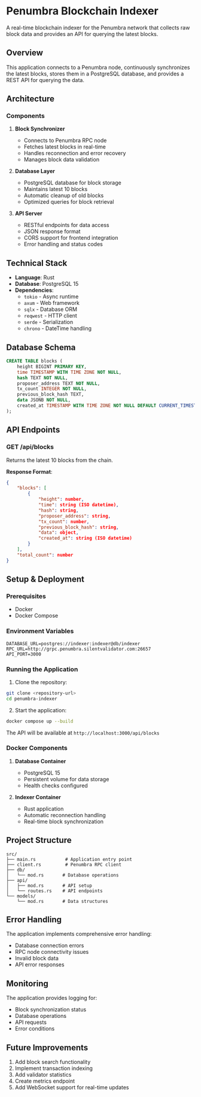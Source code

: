 # Penumbra Blockchain Indexer

A real-time blockchain indexer for the Penumbra network that collects raw block data and provides an API for querying the latest blocks.

## Overview

This application connects to a Penumbra node, continuously synchronizes the latest blocks, stores them in a PostgreSQL database, and provides a REST API for querying the data.

## Architecture

### Components

1. **Block Synchronizer**
    - Connects to Penumbra RPC node
    - Fetches latest blocks in real-time
    - Handles reconnection and error recovery
    - Manages block data validation

2. **Database Layer**
    - PostgreSQL database for block storage
    - Maintains latest 10 blocks
    - Automatic cleanup of old blocks
    - Optimized queries for block retrieval

3. **API Server**
    - RESTful endpoints for data access
    - JSON response format
    - CORS support for frontend integration
    - Error handling and status codes

## Technical Stack

- **Language**: Rust
- **Database**: PostgreSQL 15
- **Dependencies**:
    - `tokio` - Async runtime
    - `axum` - Web framework
    - `sqlx` - Database ORM
    - `reqwest` - HTTP client
    - `serde` - Serialization
    - `chrono` - DateTime handling

## Database Schema

```sql
CREATE TABLE blocks (
    height BIGINT PRIMARY KEY,
    time TIMESTAMP WITH TIME ZONE NOT NULL,
    hash TEXT NOT NULL,
    proposer_address TEXT NOT NULL,
    tx_count INTEGER NOT NULL,
    previous_block_hash TEXT,
    data JSONB NOT NULL,
    created_at TIMESTAMP WITH TIME ZONE NOT NULL DEFAULT CURRENT_TIMESTAMP
);
```

## API Endpoints

### GET /api/blocks
Returns the latest 10 blocks from the chain.

**Response Format**:
```json
{
    "blocks": [
        {
            "height": number,
            "time": string (ISO datetime),
            "hash": string,
            "proposer_address": string,
            "tx_count": number,
            "previous_block_hash": string,
            "data": object,
            "created_at": string (ISO datetime)
        }
    ],
    "total_count": number
}
```

## Setup & Deployment

### Prerequisites
- Docker
- Docker Compose

### Environment Variables
```env
DATABASE_URL=postgres://indexer:indexer@db/indexer
RPC_URL=http://grpc.penumbra.silentvalidator.com:26657
API_PORT=3000
```

### Running the Application

1. Clone the repository:
```bash
git clone <repository-url>
cd penumbra-indexer
```

2. Start the application:
```bash
docker compose up --build
```

The API will be available at `http://localhost:3000/api/blocks`

### Docker Components

1. **Database Container**
    - PostgreSQL 15
    - Persistent volume for data storage
    - Health checks configured

2. **Indexer Container**
    - Rust application
    - Automatic reconnection handling
    - Real-time block synchronization

## Project Structure

```
src/
├── main.rs           # Application entry point
├── client.rs         # Penumbra RPC client
├── db/
│   └── mod.rs       # Database operations
├── api/
│   ├── mod.rs       # API setup
│   └── routes.rs    # API endpoints
└── models/
    └── mod.rs       # Data structures
```

## Error Handling

The application implements comprehensive error handling:
- Database connection errors
- RPC node connectivity issues
- Invalid block data
- API error responses

## Monitoring

The application provides logging for:
- Block synchronization status
- Database operations
- API requests
- Error conditions

## Future Improvements

1. Add block search functionality
2. Implement transaction indexing
3. Add validator statistics
4. Create metrics endpoint
5. Add WebSocket support for real-time updates

